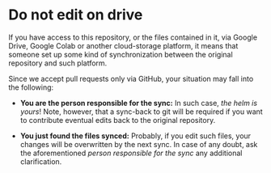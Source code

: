 # Do not edit on drive  

If you have access to this repository, or the files contained in it, via Google Drive, Google Colab or another cloud-storage platform, it means that someone set up some kind of synchronization between the original repository and such platform.  

Since we accept pull requests only via GitHub, your situation may fall into the following:

- **You are the person responsible for the sync:** In such case, *the helm is yours*! Note, however, that a sync-back to git will be required if you want to contribute eventual edits back to the original repository.  

- **You just found the files synced:** Probably, if you edit such files, your changes will be overwritten by the next sync. In case of any doubt, ask the aforementioned *person responsible for the sync* any additional clarification.  

